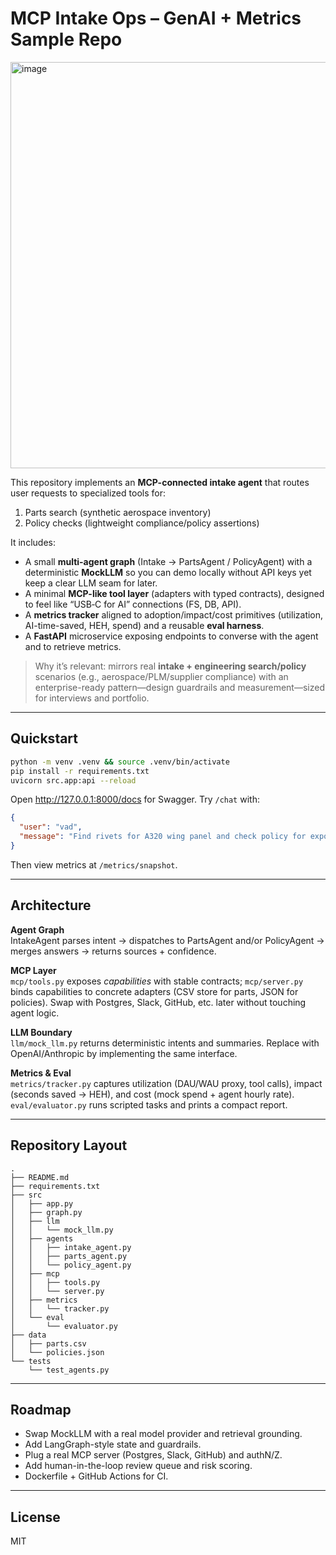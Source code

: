 # MCP Intake Ops – GenAI + Metrics Sample Repo

<img width="650" height="650" alt="image" src="https://github.com/user-attachments/assets/9e25384c-a36e-47c1-8a8a-7038b6f5f83a" />


This repository implements an **MCP-connected intake agent** that routes user requests to specialized tools for:

1. Parts search (synthetic aerospace inventory)  
2. Policy checks (lightweight compliance/policy assertions)

It includes:
- A small **multi-agent graph** (Intake → PartsAgent / PolicyAgent) with a deterministic **MockLLM** so you can demo locally without API keys yet keep a clear LLM seam for later.
- A minimal **MCP-like tool layer** (adapters with typed contracts), designed to feel like “USB‑C for AI” connections (FS, DB, API).
- A **metrics tracker** aligned to adoption/impact/cost primitives (utilization, AI-time-saved, HEH, spend) and a reusable **eval harness**.
- A **FastAPI** microservice exposing endpoints to converse with the agent and to retrieve metrics.

> Why it’s relevant: mirrors real **intake + engineering search/policy** scenarios (e.g., aerospace/PLM/supplier compliance) with an enterprise-ready pattern—design guardrails and measurement—sized for interviews and portfolio.

---

## Quickstart

```bash
python -m venv .venv && source .venv/bin/activate
pip install -r requirements.txt
uvicorn src.app:api --reload
```

Open http://127.0.0.1:8000/docs for Swagger. Try `/chat` with:

```json
{
  "user": "vad",
  "message": "Find rivets for A320 wing panel and check policy for export"
}
```

Then view metrics at `/metrics/snapshot`.

---

## Architecture

**Agent Graph**  
IntakeAgent parses intent → dispatches to PartsAgent and/or PolicyAgent → merges answers → returns sources + confidence.

**MCP Layer**  
`mcp/tools.py` exposes *capabilities* with stable contracts; `mcp/server.py` binds capabilities to concrete adapters (CSV store for parts, JSON for policies). Swap with Postgres, Slack, GitHub, etc. later without touching agent logic.

**LLM Boundary**  
`llm/mock_llm.py` returns deterministic intents and summaries. Replace with OpenAI/Anthropic by implementing the same interface.

**Metrics & Eval**  
`metrics/tracker.py` captures utilization (DAU/WAU proxy, tool calls), impact (seconds saved → HEH), and cost (mock spend + agent hourly rate).  
`eval/evaluator.py` runs scripted tasks and prints a compact report.

---

## Repository Layout

```
.
├── README.md
├── requirements.txt
├── src
│   ├── app.py
│   ├── graph.py
│   ├── llm
│   │   └── mock_llm.py
│   ├── agents
│   │   ├── intake_agent.py
│   │   ├── parts_agent.py
│   │   └── policy_agent.py
│   ├── mcp
│   │   ├── tools.py
│   │   └── server.py
│   ├── metrics
│   │   └── tracker.py
│   └── eval
│       └── evaluator.py
├── data
│   ├── parts.csv
│   └── policies.json
└── tests
    └── test_agents.py
```

---

## Roadmap

- Swap MockLLM with a real model provider and retrieval grounding.
- Add LangGraph-style state and guardrails.
- Plug a real MCP server (Postgres, Slack, GitHub) and authN/Z.
- Add human-in-the-loop review queue and risk scoring.
- Dockerfile + GitHub Actions for CI.

---

## License

MIT
